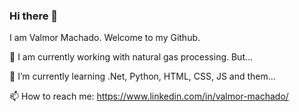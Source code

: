 ### Hi there 👋

I am Valmor Machado. Welcome to my Github.

🔭 I am currently working with natural gas processing. But...

🌱 I’m currently learning .Net, Python, HTML, CSS, JS and them...

📫 How to reach me: https://www.linkedin.com/in/valmor-machado/

<!--
**ValmorMachado/ValmorMachado** is a ✨ _special_ ✨ repository because its `README.md` (this file) appears on your GitHub profile.

Here are some ideas to get you started:

- 🔭 I’m currently working on ...
- 🌱 I’m currently learning ...
- 👯 I’m looking to collaborate on ...
- 🤔 I’m looking for help with ...
- 💬 Ask me about ...
- 📫 How to reach me: ...
- 😄 Pronouns: ...
- ⚡ Fun fact: ...
-->
